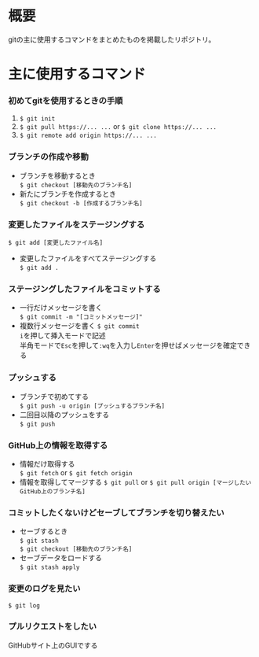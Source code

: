 # 概要
gitの主に使用するコマンドをまとめたものを掲載したリポジトリ。

# 主に使用するコマンド
### 初めてgitを使用するときの手順
1. `$ git init`  
2. `$ git pull https://... ...` or `$ git clone https://... ...`  
3. `$ git remote add origin https://... ...`
### ブランチの作成や移動
- ブランチを移動するとき  
`$ git checkout [移動先のブランチ名]`
- 新たにブランチを作成するとき  
`$ git checkout -b [作成するブランチ名]`
### 変更したファイルをステージングする
`$ git add [変更したファイル名]`  
- 変更したファイルをすべてステージングする  
`$ git add .`
### ステージングしたファイルをコミットする
- 一行だけメッセージを書く  
`$ git commit -m "[コミットメッセージ]"`  
- 複数行メッセージを書く
`$ git commit`  
`i`を押して挿入モードで記述  
半角モードで`Esc`を押して`:wq`を入力し`Enter`を押せばメッセージを確定できる
### プッシュする
- ブランチで初めてする  
`$ git push -u origin [プッシュするブランチ名]`
- 二回目以降のプッシュをする  
`$ git push`
### GitHub上の情報を取得する
- 情報だけ取得する  
`$ git fetch` or `$ git fetch origin`
- 情報を取得してマージする
`$ git pull` or `$ git pull origin [マージしたいGitHub上のブランチ名]`
### コミットしたくないけどセーブしてブランチを切り替えたい
- セーブするとき  
`$ git stash`  
`$ git checkout [移動先のブランチ名]`  
- セーブデータをロードする  
`$ git stash apply`
### 変更のログを見たい
`$ git log`  
### プルリクエストをしたい
GitHubサイト上のGUIでする  
